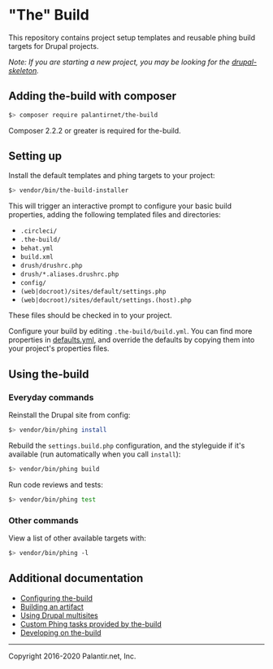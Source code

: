 # "The" Build

This repository contains project setup templates and reusable phing build targets for Drupal projects.

_Note: If you are starting a new project, you may be looking for the [drupal-skeleton](https://github.com/palantirnet/drupal-skeleton)._

## Adding the-build with composer

```sh
$> composer require palantirnet/the-build
```

Composer 2.2.2 or greater is required for the-build.

## Setting up

Install the default templates and phing targets to your project:

```sh
$> vendor/bin/the-build-installer
```

This will trigger an interactive prompt to configure your basic build properties, adding the following templated files and directories:

* `.circleci/`
* `.the-build/`
* `behat.yml`
* `build.xml`
* `drush/drushrc.php`
* `drush/*.aliases.drushrc.php`
* `config/`
* `(web|docroot)/sites/default/settings.php`
* `(web|docroot)/sites/default/settings.(host).php`

These files should be checked in to your project.

Configure your build by editing `.the-build/build.yml`. You can find more properties in [defaults.yml](defaults.yml), and override the defaults by copying them into your project's properties files.

## Using the-build
### Everyday commands

Reinstall the Drupal site from config:

```sh
$> vendor/bin/phing install
```

Rebuild the `settings.build.php` configuration, and the styleguide if it's available (run automatically when you call `install`):

```sh
$> vendor/bin/phing build
```

Run code reviews and tests:

```sh
$> vendor/bin/phing test
```

### Other commands

View a list of other available targets with:

```sh
$> vendor/bin/phing -l
```

## Additional documentation

* [Configuring the-build](docs/configuration.md)
* [Building an artifact](docs/artifacts.md)
* [Using Drupal multisites](docs/drupal_multisite.md)
* [Custom Phing tasks provided by the-build](docs/tasks.md)
* [Developing on the-build](docs/development.md)

----
Copyright 2016-2020 Palantir.net, Inc.
